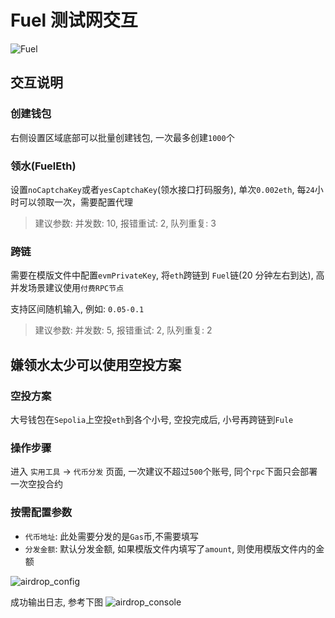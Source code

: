 # Fuel 测试网交互

![Fuel](/project/fuel/fuel.png)

## 交互说明

### 创建钱包

右侧设置区域底部可以批量创建钱包, 一次最多创建`1000`个

### 领水(FuelEth)

设置`noCaptchaKey`或者`yesCaptchaKey`(领水接口打码服务), 单次`0.002eth`, 每`24`小时可以领取一次，需要配置代理

> 建议参数: 并发数: 10, 报错重试: 2, 队列重复: 3

### 跨链

需要在模版文件中配置`evmPrivateKey`, 将`eth`跨链到 `Fuel`链(20 分钟左右到达), 高并发场景建议使用`付费RPC节点`

支持区间随机输入, 例如: `0.05-0.1`

> 建议参数: 并发数: 5, 报错重试: 2, 队列重复: 2

## 嫌领水太少可以使用空投方案

### 空投方案

大号钱包在`Sepolia`上空投`eth`到各个小号, 空投完成后, 小号再跨链到`Fule`

### 操作步骤

进入 `实用工具` -> `代币分发` 页面, 一次建议不超过`500`个账号, 同个`rpc`下面只会部署一次空投合约

### 按需配置参数

- `代币地址`: 此处需要分发的是`Gas`币,不需要填写
- `分发金额`: 默认分发金额, 如果模版文件内填写了`amount`, 则使用模版文件内的金额

![airdrop_config](/project/morphl2/airdrop_config.png)

成功输出日志, 参考下图
![airdrop_console](/project/morphl2/airdrop_console.png)
